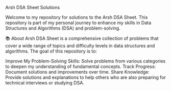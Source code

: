 Arsh DSA Sheet Solutions


Welcome to my repository for solutions to the Arsh DSA Sheet. This repository is part of my personal journey to enhance my skills in Data Structures and Algorithms (DSA) and problem-solving.

📚 About
Arsh DSA Sheet is a comprehensive collection of problems that cover a wide range of topics and difficulty levels in data structures and algorithms. The goal of this repository is to:

Improve My Problem-Solving Skills: Solve problems from various categories to deepen my understanding of fundamental concepts.
Track Progress: Document solutions and improvements over time.
Share Knowledge: Provide solutions and explanations to help others who are also preparing for technical interviews or studying DSA.
